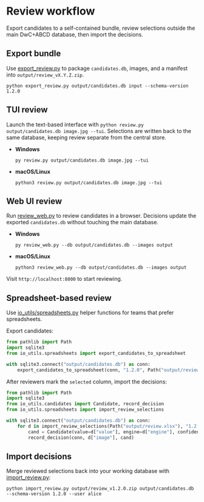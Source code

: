 # Review workflow

Export candidates to a self-contained bundle, review selections outside the main DwC+ABCD database, then import the decisions.

## Export bundle

Use [export_review.py](../export_review.py) to package `candidates.db`, images, and a manifest into `output/review_vX.Y.Z.zip`.

```
python export_review.py output/candidates.db input --schema-version 1.2.0
```

## TUI review

Launch the text-based interface with `python review.py output/candidates.db image.jpg --tui`. Selections are written back to the same database, keeping review separate from the central store.

- **Windows**

  ```
  py review.py output/candidates.db image.jpg --tui
  ```

- **macOS/Linux**

  ```
  python3 review.py output/candidates.db image.jpg --tui
  ```

## Web UI review

Run [review_web.py](../review_web.py) to review candidates in a browser. Decisions update the exported `candidates.db` without touching the main database.

- **Windows**

  ```
  py review_web.py --db output/candidates.db --images output
  ```

- **macOS/Linux**

  ```
  python3 review_web.py --db output/candidates.db --images output
  ```

Visit `http://localhost:8000` to start reviewing.

## Spreadsheet-based review

Use [io_utils/spreadsheets.py](../io_utils/spreadsheets.py) helper functions for teams that prefer spreadsheets.

Export candidates:

```python
from pathlib import Path
import sqlite3
from io_utils.spreadsheets import export_candidates_to_spreadsheet

with sqlite3.connect("output/candidates.db") as conn:
    export_candidates_to_spreadsheet(conn, "1.2.0", Path("output/review.xlsx"))
```

After reviewers mark the `selected` column, import the decisions:

```python
from pathlib import Path
import sqlite3
from io_utils.candidates import Candidate, record_decision
from io_utils.spreadsheets import import_review_selections

with sqlite3.connect("output/candidates.db") as conn:
    for d in import_review_selections(Path("output/review.xlsx"), "1.2.0"):
        cand = Candidate(value=d["value"], engine=d["engine"], confidence=0.0)
        record_decision(conn, d["image"], cand)
```

## Import decisions

Merge reviewed selections back into your working database with [import_review.py](../import_review.py):

```
python import_review.py output/review_v1.2.0.zip output/candidates.db --schema-version 1.2.0 --user alice
```
